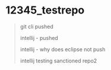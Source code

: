 # 12345_testrepo

> git cli pushed
> 
> intellij - pushed
> 
> intellij - why does eclipse not push
> 
> intellij testing sanctioned repo2

